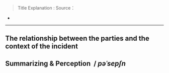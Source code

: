 > Title Explanation : 
> Source：



- 

---


## The relationship between the parties and the context of the incident





 ## Summarizing & Perception  / _pəˈsepʃn_


